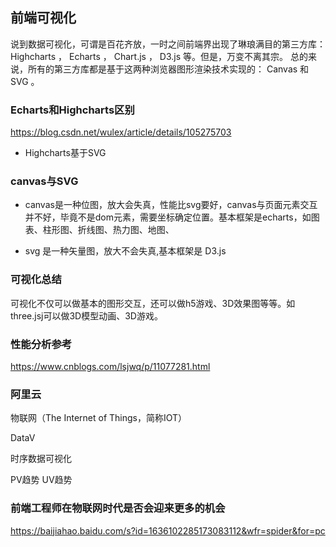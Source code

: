 ## 前端可视化


说到数据可视化，可谓是百花齐放，一时之间前端界出现了琳琅满目的第三方库： Highcharts ， Echarts ， Chart.js ， D3.js 等。但是，万变不离其宗。
总的来说，所有的第三方库都是基于这两种浏览器图形渲染技术实现的： Canvas 和 SVG 。

### Echarts和Highcharts区别
https://blog.csdn.net/wulex/article/details/105275703
- Highcharts基于SVG

### canvas与SVG
- canvas是一种位图，放大会失真，性能比svg要好，canvas与页面元素交互并不好，毕竟不是dom元素，需要坐标确定位置。基本框架是echarts，如图表、柱形图、折线图、热力图、地图、

- svg 是一种矢量图，放大不会失真,基本框架是 D3.js

### 可视化总结
可视化不仅可以做基本的图形交互，还可以做h5游戏、3D效果图等等。如three.jsj可以做3D模型动画、3D游戏。

### 性能分析参考
https://www.cnblogs.com/lsjwq/p/11077281.html



### 阿里云 
物联网（The Internet of Things，简称IOT）

DataV

时序数据可视化

PV趋势
UV趋势


### 前端工程师在物联网时代是否会迎来更多的机会

https://baijiahao.baidu.com/s?id=1636102285173083112&wfr=spider&for=pc












